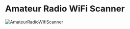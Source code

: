 # Amateur Radio WiFi Scanner

![AmateurRadioWifiScanner](https://user-images.githubusercontent.com/751258/194685107-e95523b8-6df8-40ca-b061-608e1fd07db6.png)
